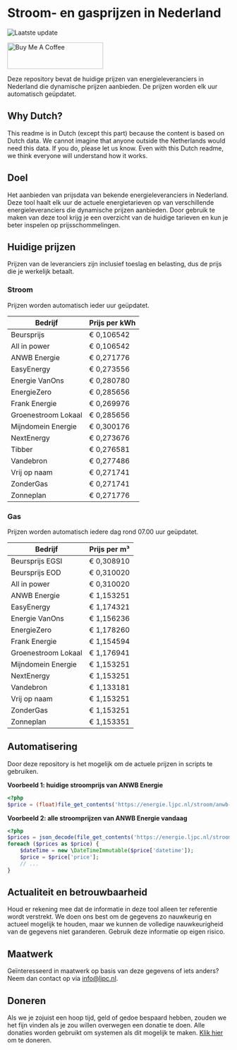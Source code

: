 # Stroom- en gasprijzen in Nederland

![Laatste update](https://img.shields.io/badge/laatste%20update-2025--10--31%2006%3A00%20CET-brightgreen)

<a href="https://www.buymeacoffee.com/Lars-" target="_blank"><img src="https://cdn.buymeacoffee.com/buttons/v2/default-orange.png" alt="Buy Me A Coffee" height="60" style="height: 60px !important;width: 217px !important;" ></a>

Deze repository bevat de huidige prijzen van energieleveranciers in Nederland die dynamische prijzen aanbieden. De prijzen worden elk uur automatisch geüpdatet.

## Why Dutch?

This readme is in Dutch (except this part) because the content is based on Dutch data. We cannot imagine that anyone outside the Netherlands would need this data. If you do, please let us know. Even with this Dutch readme, we think
everyone will understand how it works.

## Doel

Het aanbieden van prijsdata van bekende energieleveranciers in Nederland. Deze tool haalt elk uur de actuele energietarieven op van verschillende energieleveranciers die dynamische prijzen aanbieden. Door gebruik te maken van deze tool
krijg je een overzicht van de huidige tarieven en kun je beter inspelen op prijsschommelingen.

## Huidige prijzen

Prijzen van de leveranciers zijn inclusief toeslag en belasting, dus de prijs die je werkelijk betaalt.

### Stroom

Prijzen worden automatisch ieder uur geüpdatet.

 Bedrijf | Prijs per kWh 
---------|---------------
Beursprijs | € 0,106542
All in power | € 0,106542
ANWB Energie | € 0,271776
EasyEnergy | € 0,273556
Energie VanOns | € 0,280780
EnergieZero | € 0,285656
Frank Energie | € 0,269976
Groenestroom Lokaal | € 0,285656
Mijndomein Energie | € 0,300176
NextEnergy | € 0,273676
Tibber | € 0,276581
Vandebron | € 0,277486
Vrij op naam | € 0,271741
ZonderGas | € 0,271741
Zonneplan | € 0,271776


### Gas

Prijzen worden automatisch iedere dag rond 07.00 uur geüpdatet.

 Bedrijf | Prijs per m³ 
---------|--------------
Beursprijs EGSI | € 0,308910
Beursprijs EOD | € 0,310020
All in power | € 0,310020
ANWB Energie | € 1,153251
EasyEnergy | € 1,174321
Energie VanOns | € 1,156236
EnergieZero | € 1,178260
Frank Energie | € 1,154594
Groenestroom Lokaal | € 1,176941
Mijndomein Energie | € 1,153251
NextEnergy | € 1,153251
Vandebron | € 1,133181
Vrij op naam | € 1,153251
ZonderGas | € 1,153251
Zonneplan | € 1,153351


## Automatisering

Door deze repository is het mogelijk om de actuele prijzen in scripts te gebruiken.

**Voorbeeld 1: huidige stroomprijs van ANWB Energie**

```php
<?php
$price = (float)file_get_contents('https://energie.ljpc.nl/stroom/anwb-energie-nu.txt');

```

**Voorbeeld 2: alle stroomprijzen van ANWB Energie vandaag**

```php
<?php
$prices = json_decode(file_get_contents('https://energie.ljpc.nl/stroom/all-in-power-vandaag.json'),true);
foreach ($prices as $price) {
    $dateTime = new \DateTimeImmutable($price['datetime']);
    $price = $price['price'];
    // ...
}
```

## Actualiteit en betrouwbaarheid

Houd er rekening mee dat de informatie in deze tool alleen ter referentie wordt verstrekt. We doen ons best om de gegevens zo nauwkeurig en actueel mogelijk te houden, maar we kunnen de volledige nauwkeurigheid van de gegevens niet
garanderen. Gebruik deze informatie op eigen risico.

## Maatwerk

Geïnteresseerd in maatwerk op basis van deze gegevens of iets anders? Neem dan contact op
via [info@ljpc.nl](mailto:info@ljpc.nl?subject=Energie%20prijzen).

## Doneren

Als we je zojuist een hoop tijd, geld of gedoe bespaard hebben, zouden we het fijn vinden als je zou willen overwegen een
donatie te doen. Alle donaties worden gebruikt om systemen als dit mogelijk te
maken. [Klik hier](https://www.buymeacoffee.com/Lars-) om te doneren.
